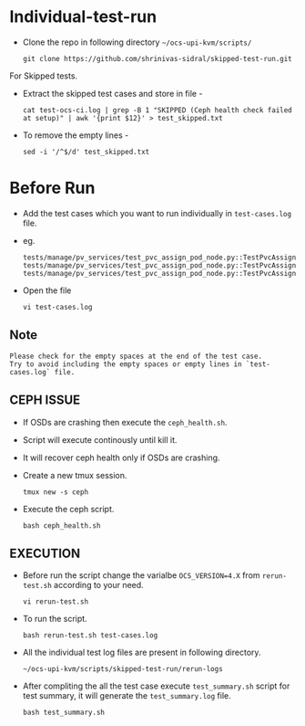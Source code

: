 # Individual-test-run
- Clone the repo in following directory `~/ocs-upi-kvm/scripts/`
  
   ```
   git clone https://github.com/shrinivas-sidral/skipped-test-run.git
   ```

For Skipped tests.

- Extract the skipped test cases and store in file -
   
   ```
   cat test-ocs-ci.log | grep -B 1 "SKIPPED (Ceph health check failed at setup)" | awk '{print $12}' > test_skipped.txt
   ```


- To remove the empty lines -
   ```
   sed -i '/^$/d' test_skipped.txt
   ```

# Before Run

- Add the test cases which you want to run individually in `test-cases.log` file.
- eg.
  
  ```
  tests/manage/pv_services/test_pvc_assign_pod_node.py::TestPvcAssignPodNode::test_rwo_pvc_assign_pod_node[CephFileSystem]
  tests/manage/pv_services/test_pvc_assign_pod_node.py::TestPvcAssignPodNode::test_rwx_pvc_assign_pod_node[CephBlockPool]
  tests/manage/pv_services/test_pvc_assign_pod_node.py::TestPvcAssignPodNode::test_rwx_pvc_assign_pod_node[CephFileSystem]
  ```
- Open the file
  
  ```
  vi test-cases.log
  ```
## Note
   ```
   Please check for the empty spaces at the end of the test case.
   Try to avoid including the empty spaces or empty lines in `test-cases.log` file.
   ```

## CEPH ISSUE

- If OSDs are crashing then execute the `ceph_health.sh`.
- Script will execute continously until kill it.
- It will recover ceph health only if OSDs are crashing.
- Create a new tmux session.
  
  ```
  tmux new -s ceph
  ```
- Execute the ceph script.
  ```
  bash ceph_health.sh
  ```
## EXECUTION

- Before run the script change the varialbe `OCS_VERSION=4.X` from `rerun-test.sh` according to your need.
   ```
   vi rerun-test.sh
   ```

- To run the script.
   ```
   bash rerun-test.sh test-cases.log
   ```

- All the individual test log files are present in following directory.
   ```
   ~/ocs-upi-kvm/scripts/skipped-test-run/rerun-logs
   ```

- After compliting the all the test case execute `test_summary.sh` script for test summary, it will generate the `test_summary.log` file.
   ```
   bash test_summary.sh
   ```

